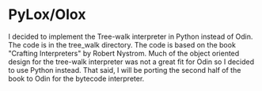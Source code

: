 # PyLox/Olox

I decided to implement the Tree-walk interpreter in Python instead of Odin. The code is in the tree_walk directory. The code is based on the book "Crafting Interpreters" by Robert Nystrom. Much of the object oriented design for the tree-walk interpreter was not a great fit for Odin so I decided to use Python instead. That said, I will be porting the second half of the book to Odin for the bytecode interpreter.